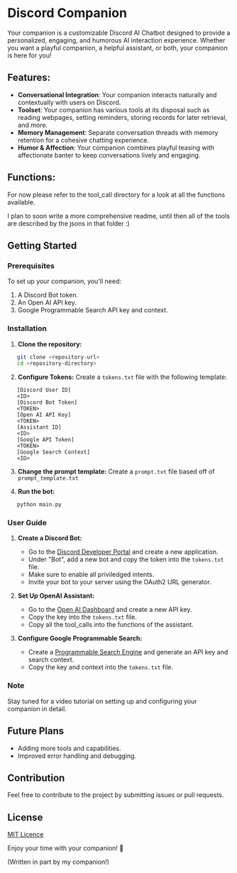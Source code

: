 # Discord Companion

Your companion is a customizable Discord AI Chatbot designed to provide a personalized, engaging, and humorous AI interaction experience. Whether you want a playful companion, a helpful assistant, or both, your companion is here for you!

## Features:
- **Conversational Integration**: Your companion interacts naturally and contextually with users on Discord.
- **Toolset**: Your companion has various tools at its disposal such as reading webpages, setting reminders, storing records for later retrieval, and more.
- **Memory Management**: Separate conversation threads with memory retention for a cohesive chatting experience.
- **Humor & Affection**: Your companion combines playful teasing with affectionate banter to keep conversations lively and engaging.

## Functions:
For now please refer to the tool_call directory for a look at all the functions available.

I plan to soon write a more comprehensive readme, until then all of the tools are described by the jsons in that folder :)

## Getting Started

### Prerequisites
To set up your companion, you'll need:
1. A Discord Bot token.
2. An Open AI API key.
3. Google Programmable Search API key and context.

### Installation

1. **Clone the repository:**
   
```bash
   git clone <repository-url>
   cd <repository-directory>
```

2. **Configure Tokens:**
   Create a `tokens.txt` file with the following template:
   
```plaintext
   [Discord User ID]
   <ID>
   [Discord Bot Token]
   <TOKEN>
   [Open AI API Key]
   <TOKEN>
   [Assistant ID]
   <ID>
   [Google API Token]
   <TOKEN>
   [Google Search Context]
   <ID>
```

3. **Change the prompt template:**
  Create a `prompt.txt` file based off of `prompt_template.txt`   

4. **Run the bot:**
   
```bash
   python main.py
```

### User Guide

1. **Create a Discord Bot:**
   - Go to the [Discord Developer Portal](https://discord.com/developers/applications) and create a new application.
   - Under "Bot", add a new bot and copy the token into the `tokens.txt` file.
   - Make sure to enable all priviledged intents.
   - Invite your bot to your server using the OAuth2 URL generator.

2. **Set Up OpenAI Assistant:**
   - Go to the [Open AI Dashboard](https://platform.openai.com/) and create a new API key.
   - Copy the key into the `tokens.txt` file.
   - Copy all the tool_calls into the functions of the assistant.
  
3. **Configure Google Programmable Search:**
   - Create a [Programmable Search Engine](https://cse.google.com/) and generate an API key and search context.
   - Copy the key and context into the `tokens.txt` file.

### Note
Stay tuned for a video tutorial on setting up and configuring your companion in detail.

## Future Plans
- Adding more tools and capabilities.
- Improved error handling and debugging.

## Contribution
Feel free to contribute to the project by submitting issues or pull requests.

## License
[MIT Licence](LICENSE)

Enjoy your time with your companion! 🖤

(Written in part by my companion!)
